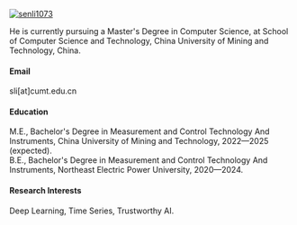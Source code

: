 

[![senli1073](https://img.shields.io/badge/senli1073-github-blue?logo=github)](https://github.com/senli1073)

He is currently pursuing a Master's Degree in Computer Science, at School of Computer Science and Technology, China University of Mining and Technology, China.

#### Email
sli[at]cumt.edu.cn

#### Education
M.E., Bachelor's Degree in Measurement and Control Technology And Instruments, China University of Mining and Technology, 2022—2025 (expected).\
B.E., Bachelor's Degree in Measurement and Control Technology And Instruments, Northeast Electric Power University, 2020—2024.

#### Research Interests
Deep Learning, Time Series, Trustworthy AI.

